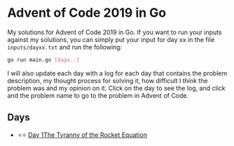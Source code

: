 # Advent of Code 2019 in Go

My solutions for Advent of Code 2019 in Go. If you want to run your inputs against my solutions, you can simply put your input for day xx in the file `inputs/dayxx.txt` and run the following:

```bash
go run main.go [days..]
```

I will also update each day with a log for each day that contains the problem description, my thought process for solving it, how difficult I think the problem was and my opinion on it. Click on the day to see the log, and click and the problem name to go to the problem in Advent of Code.

## Days

- ⭐⭐ [Day 1](days/day01/day01.md)[The Tyranny of the Rocket Equation](https://adventofcode.com/2019/day/1)
